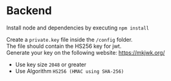 # Backend #
Install node and dependencies by executing `npm install`  
  
Create a `private.key` file inside the `/config` folder.  
The file should contain the HS256 key for jwt.  
Generate your key on the following website: https://mkjwk.org/  
- Use key size `2048` or greater  
- Use Algorithm `HS256 (HMAC using SHA-256)`  